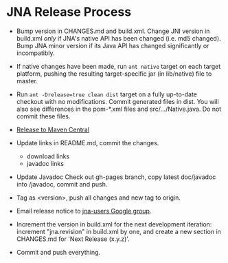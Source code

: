 JNA Release Process
===================

* Bump version in CHANGES.md and build.xml. Change JNI version in build.xml *only* if
  JNA's native API has been changed (i.e. md5 changed).  Bump JNA minor version if its Java API
  has changed significantly or incompatibly.

* If native changes have been made, run `ant native` target on each target
  platform, pushing the resulting target-specific jar (in lib/native) file to master.

* Run `ant -Drelease=true clean dist` target on a fully up-to-date checkout with no modifications. Commit generated files in dist.
  You will also see differences in the pom-*.xml files and src/.../Native.java.  Do not commit these files.

* [Release to Maven Central](PublishingToMavenCentral.md)

* Update links in README.md, commit the changes.
  * download links
  * javadoc links

* Update Javadoc
  Check out gh-pages branch, copy latest doc/javadoc into <version>/javadoc,
  commit and push.

* Tag as &lt;version>, push all changes and new tag to origin.

* Email release notice to [jna-users Google group](http://groups.google.com/group/jna-users).

* Increment the version in build.xml for the next development iteration: increment "jna.revision" in build.xml by one, and create a new section in CHANGES.md for 'Next Release (x.y.z)'. 

* Commit and push everything.


